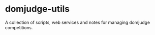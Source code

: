 # domjudge-utils

A collection of scripts, web services and notes for managing domjudge competitions.
